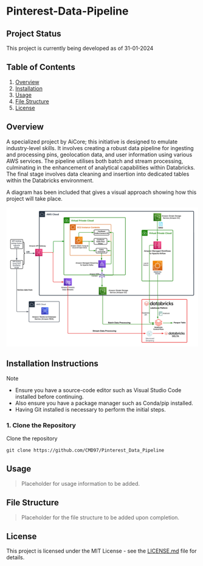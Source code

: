 # Pinterest-Data-Pipeline

## Project Status

This project is currently being developed as of 31-01-2024

## Table of Contents

1. [Overview](#overview)
2. [Installation](#installation-instructions)
3. [Usage](#usage)
4. [File Structure](#file-structure)
5. [License](#license)

## Overview

A specialized project by AiCore; this initiative is designed to emulate industry-level skills. It involves creating a robust data pipeline for ingesting and processing pins, geolocation data, and user information using various AWS services. The pipeline utilises both batch and stream processing, culminating in the enhancement of analytical capabilities within Databricks. The final stage involves data cleaning and insertion into dedicated tables within the Databricks environment.

A diagram has been included that gives a visual approach showing how this project will take place.

![](images/CloudPinterestPipeline.png)

## Installation Instructions

> [!NOTE]
> - Ensure you have a source-code editor such as Visual Studio Code installed before continuing.
> - Also ensure you have a package manager such as Conda/pip installed.
> - Having Git installed is necessary to perform the initial steps.

### 1. Clone the Repository

Clone the repository

```
git clone https://github.com/CMD97/Pinterest_Data_Pipeline
```
## Usage 

> Placeholder for usage information to be added.

## File Structure

> Placeholder for the file structure to be added upon completion.

## License

This project is licensed under the MIT License - see the [LICENSE.md](LICENSE.md) file for details.
